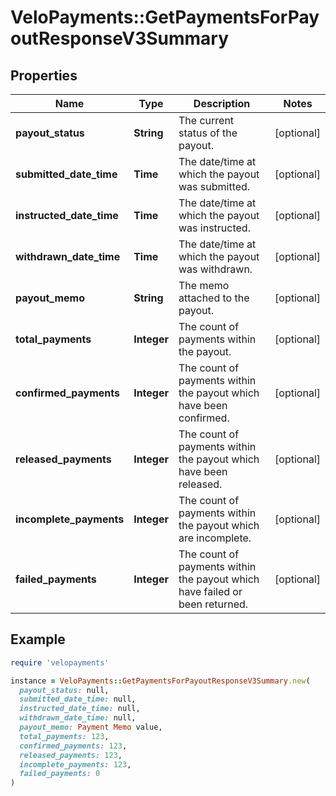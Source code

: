 # VeloPayments::GetPaymentsForPayoutResponseV3Summary

## Properties

| Name | Type | Description | Notes |
| ---- | ---- | ----------- | ----- |
| **payout_status** | **String** | The current status of the payout. | [optional] |
| **submitted_date_time** | **Time** | The date/time at which the payout was submitted. | [optional] |
| **instructed_date_time** | **Time** | The date/time at which the payout was instructed. | [optional] |
| **withdrawn_date_time** | **Time** | The date/time at which the payout was withdrawn. | [optional] |
| **payout_memo** | **String** | The memo attached to the payout. | [optional] |
| **total_payments** | **Integer** | The count of payments within the payout. | [optional] |
| **confirmed_payments** | **Integer** | The count of payments within the payout which have been confirmed. | [optional] |
| **released_payments** | **Integer** | The count of payments within the payout which have been released. | [optional] |
| **incomplete_payments** | **Integer** | The count of payments within the payout which are incomplete. | [optional] |
| **failed_payments** | **Integer** | The count of payments within the payout which have failed or been returned. | [optional] |

## Example

```ruby
require 'velopayments'

instance = VeloPayments::GetPaymentsForPayoutResponseV3Summary.new(
  payout_status: null,
  submitted_date_time: null,
  instructed_date_time: null,
  withdrawn_date_time: null,
  payout_memo: Payment Memo value,
  total_payments: 123,
  confirmed_payments: 123,
  released_payments: 123,
  incomplete_payments: 123,
  failed_payments: 0
)
```

